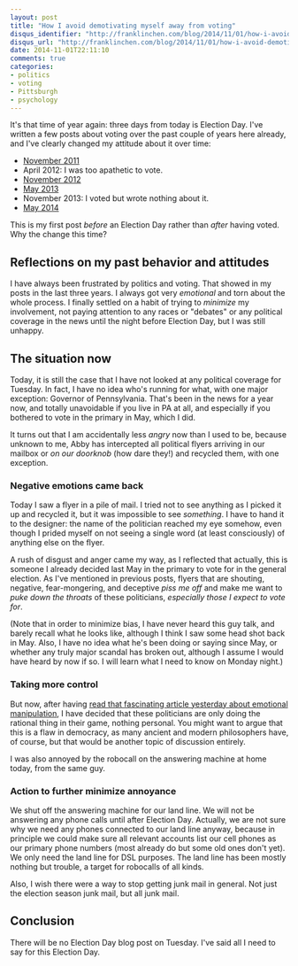 ```yaml
---
layout: post
title: "How I avoid demotivating myself away from voting"
disqus_identifier: "http://franklinchen.com/blog/2014/11/01/how-i-avoid-demotivating-myself-away-from-voting/"
disqus_url: "http://franklinchen.com/blog/2014/11/01/how-i-avoid-demotivating-myself-away-from-voting/"
date: 2014-11-01T22:11:10
comments: true
categories:
- politics
- voting
- Pittsburgh
- psychology
---
```

It's that time of year again: three days from today is Election Day. I've written a few posts about voting over the past couple of years here already, and I've clearly changed my attitude about it over time:

- [November 2011](/blog/2011/11/08/i-dont-know-if-i-should-vote-but-i-did/)
- April 2012: I was too apathetic to vote.
- [November 2012](/blog/2012/11/06/i-decided-to-resign-myself-to-continue-voting/)
- [May 2013](/blog/2013/05/21/voting-in-the-face-of-election-apathy/)
- November 2013: I voted but wrote nothing about it.
- [May 2014](/blog/2014/05/20/why-i-voted-yet-again/)

This is my first post *before* an Election Day rather than *after* having voted. Why the change this time?

<!--more-->

## Reflections on my past behavior and attitudes

I have always been frustrated by politics and voting. That showed in my posts in the last three years. I always got very *emotional* and torn about the whole process. I finally settled on a habit of trying to *minimize* my involvement, not paying attention to any races or "debates" or any political coverage in the news until the night before Election Day, but I was still unhappy.

## The situation now

Today, it is still the case that I have not looked at any political coverage for Tuesday. In fact, I have no idea who's running for what, with one major exception: Governor of Pennsylvania. That's been in the news for a year now, and totally unavoidable if you live in PA at all, and especially if you bothered to vote in the primary in May, which I did.

It turns out that I am accidentally less *angry* now than I used to be, because unknown to me, Abby has intercepted all political flyers arriving in our mailbox or *on our doorknob* (how dare they!) and recycled them, with one exception.

### Negative emotions came back

Today I saw a flyer in a pile of mail. I tried not to see anything as I picked it up and recycled it, but it was impossible to see *something*. I have to hand it to the designer: the name of the politician reached my eye somehow, even though I prided myself on not seeing a single word (at least consciously) of anything else on the flyer.

A rush of disgust and anger came my way, as I reflected that actually, this is someone I already decided last May in the primary to vote for in the general election. As I've mentioned in previous posts, flyers that are shouting, negative, fear-mongering, and deceptive *piss me off* and make me want to *puke down the throats* of these politicians, *especially those I expect to vote for*.

(Note that in order to minimize bias, I have never heard this guy talk, and barely recall what he looks like, although I think I saw some head shot back in May. Also, I have no idea what he's been doing or saying since May, or whether any truly major scandal has broken out, although I assume I would have heard by now if so. I will learn what I need to know on Monday night.)

### Taking more control

But now, after having [read that fascinating article yesterday about emotional manipulation](/blog/2014/10/31/win-ugly-or-lose-pretty-do-you-agree/), I have decided that these politicians are only doing the rational thing in their game, nothing personal. You might want to argue that this is a flaw in democracy, as many ancient and modern philosophers have, of course, but that would be another topic of discussion entirely.

I was also annoyed by the robocall on the answering machine at home today, from the same guy.

### Action to further minimize annoyance

We shut off the answering machine for our land line. We will not be answering any phone calls until after Election Day. Actually, we are not sure why we need any phones connected to our land line anyway, because in principle we could make sure all relevant accounts list our cell phones as our primary phone numbers (most already do but some old ones don't yet). We only need the land line for DSL purposes. The land line has been mostly nothing but trouble, a target for robocalls of all kinds.

Also, I wish there were a way to stop getting junk mail in general. Not just the election season junk mail, but all junk mail.

## Conclusion

There will be no Election Day blog post on Tuesday. I've said all I need to say for this Election Day.
